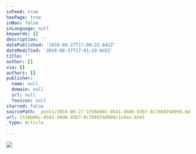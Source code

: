 ```yaml
---
inFeed: true
hasPage: true
inNav: false
inLanguage: null
keywords: []
description: ''
datePublished: '2016-08-27T17:08:22.841Z'
dateModified: '2016-08-27T17:01:19.045Z'
title: ''
author: []
via: {}
authors: []
publisher:
  name: null
  domain: null
  url: null
  favicon: null
starred: false
sourcePath: _posts/2016-08-27-1516b08c-0541-48d6-93b7-8c766974d99d.md
url: 1516b08c-0541-48d6-93b7-8c766974d99d/index.html
_type: Article

---
```

![](https://the-grid-user-content.s3-us-west-2.amazonaws.com/f874146e-4d54-4565-82a6-8832bcc4664e.jpg)